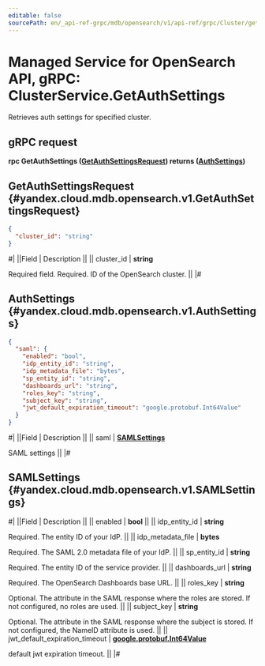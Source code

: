 ```yaml
---
editable: false
sourcePath: en/_api-ref-grpc/mdb/opensearch/v1/api-ref/grpc/Cluster/getAuthSettings.md
---
```


# Managed Service for OpenSearch API, gRPC: ClusterService.GetAuthSettings

Retrieves auth settings for specified cluster.

## gRPC request

**rpc GetAuthSettings ([GetAuthSettingsRequest](#yandex.cloud.mdb.opensearch.v1.GetAuthSettingsRequest)) returns ([AuthSettings](#yandex.cloud.mdb.opensearch.v1.AuthSettings))**

## GetAuthSettingsRequest {#yandex.cloud.mdb.opensearch.v1.GetAuthSettingsRequest}

```json
{
  "cluster_id": "string"
}
```

#|
||Field | Description ||
|| cluster_id | **string**

Required field. Required. ID of the OpenSearch cluster. ||
|#

## AuthSettings {#yandex.cloud.mdb.opensearch.v1.AuthSettings}

```json
{
  "saml": {
    "enabled": "bool",
    "idp_entity_id": "string",
    "idp_metadata_file": "bytes",
    "sp_entity_id": "string",
    "dashboards_url": "string",
    "roles_key": "string",
    "subject_key": "string",
    "jwt_default_expiration_timeout": "google.protobuf.Int64Value"
  }
}
```

#|
||Field | Description ||
|| saml | **[SAMLSettings](#yandex.cloud.mdb.opensearch.v1.SAMLSettings)**

SAML settings ||
|#

## SAMLSettings {#yandex.cloud.mdb.opensearch.v1.SAMLSettings}

#|
||Field | Description ||
|| enabled | **bool** ||
|| idp_entity_id | **string**

Required. The entity ID of your IdP. ||
|| idp_metadata_file | **bytes**

Required. The SAML 2.0 metadata file of your IdP. ||
|| sp_entity_id | **string**

Required. The entity ID of the service provider. ||
|| dashboards_url | **string**

Required. The OpenSearch Dashboards base URL. ||
|| roles_key | **string**

Optional. The attribute in the SAML response where the roles are stored. If not configured, no roles are used. ||
|| subject_key | **string**

Optional. The attribute in the SAML response where the subject is stored. If not configured, the NameID attribute is used. ||
|| jwt_default_expiration_timeout | **[google.protobuf.Int64Value](https://developers.google.com/protocol-buffers/docs/reference/csharp/class/google/protobuf/well-known-types/int64-value)**

default jwt expiration timeout. ||
|#